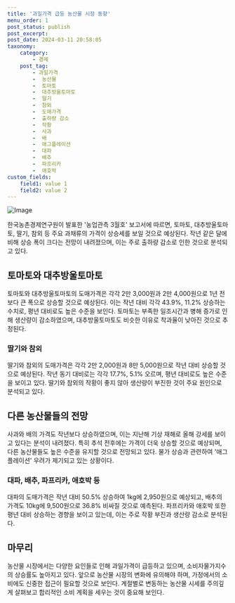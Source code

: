 ```yaml
---
title: '과일가격 급등 농산물 시장 동향'
menu_order: 1
post_status: publish
post_excerpt: 
post_date: 2024-03-11 20:58:05
taxonomy:
    category:
        - 경제
    post_tag:
        - 과일가격
        -  농산물
        -  토마토
        -  대추방울토마토
        -  딸기
        -  참외
        -  도매가격
        -  출하량 감소
        -  작황
        -  사과
        -  배
        -  애그플레이션
        -  대파
        -  배추
        -  파프리카
        -  애호박
custom_fields:
    field1: value 1
    field2: value 2
---
```


![Image](https://imgnews.pstatic.net/image/052/2024/03/11/202403110910019500_t_20240311091301906.jpg?type=w647)

한국농촌경제연구원이 발표한 '농업관측 3월호' 보고서에 따르면, 토마토, 대추방울토마토, 딸기, 참외 등 주요 과채류의 가격이 상승세를 보일 것으로 예상된다. 작년 같은 달에 비해 상승 폭이 크다는 전망이 내려졌으며, 이는 주로 출하량 감소로 인한 것으로 분석되고 있다.
## 토마토와 대추방울토마토
토마토와 대추방울토마토의 도매가격은 각각 2만 3,000원과 2만 4,000원으로 1년 전보다 큰 폭으로 상승할 것으로 예상된다. 이는 작년 대비 각각 43.9%, 11.2% 상승하는 수치로, 평년 대비로도 높은 수준을 보인다. 토마토는 부족한 일조시간과 병해 증가로 인해 생산량이 감소하였으며, 대추방울토마토도 비슷한 이유로 착과율이 낮아진 것으로 추정된다.
### 딸기와 참외
딸기와 참외의 도매가격은 각각 2만 2,000원과 8만 5,000원으로 작년 대비 상승할 것으로 예상된다. 작년 동기 대비로는 각각 17.7%, 5.1% 오르며, 평년 대비로도 높은 수준을 보이고 있다. 딸기와 참외의 작황이 좋지 않아 생산량이 부진한 것이 주요 원인으로 분석되고 있다.
## 다른 농산물들의 전망
사과와 배의 가격도 작년보다 상승하였으며, 이는 지난해 기상 재해로 올해 강세를 보이고 있다는 분석이 내려졌다. 특히 추석 전후에는 가격이 더욱 상승할 것으로 예상되며, 다른 농산물들도 높은 수준을 유지할 것으로 전망되고 있다. 물가 상승과 관련하여 '애그플레이션' 우려가 제기되고 있는 상황이다.
### 대파, 배추, 파프리카, 애호박 등
대파의 도매가격은 작년 대비 50.5% 상승하여 1kg에 2,950원으로 예상되고, 배추의 가격도 10kg에 9,500원으로 36.8% 비싸질 것으로 예측된다. 파프리카와 애호박 또한 평년 대비 상승하는 경향을 보이고 있는데, 이는 주로 작황 부진과 생산량 감소로 분석된다.
## 마무리
농산물 시장에서는 다양한 요인들로 인해 과일가격이 급등하고 있으며, 소비자물가지수의 상승률도 높아지고 있다. 앞으로 농산물 시장의 변화에 유의해야 하며, 가정에서의 소비에도 신중한 접근이 필요할 것으로 보인다. 계절별로 변동하는 농산물 시세를 주의깊게 살펴보고 합리적인 소비 계획을 세우는 것이 중요해 보인다.
